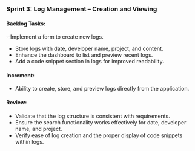 ### Sprint 3: Log Management – Creation and Viewing

#### Backlog Tasks:

~~- Implement a form to create new logs.~~

- Store logs with date, developer name, project, and content.
- Enhance the dashboard to list and preview recent logs.
- Add a code snippet section in logs for improved readability.

#### Increment:

- Ability to create, store, and preview logs directly from the application.

#### Review:

- Validate that the log structure is consistent with requirements.
- Ensure the search functionality works effectively for date, developer name, and project.
- Verify ease of log creation and the proper display of code snippets within logs.
